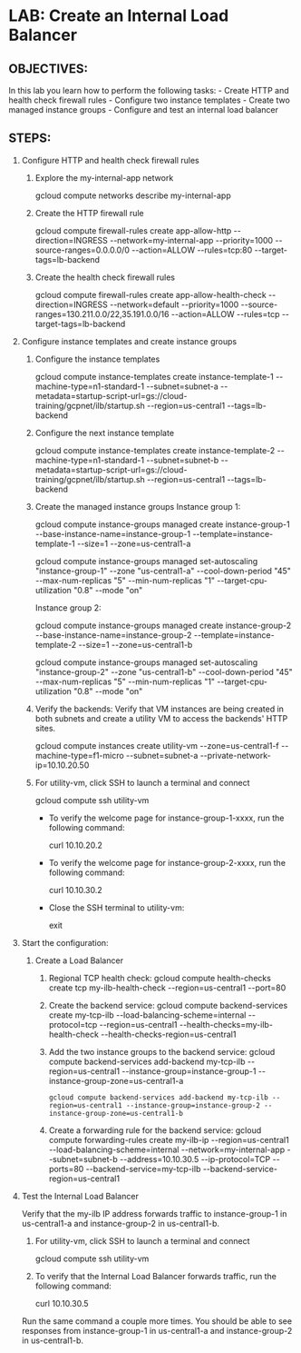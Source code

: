 # LAB: Create an Internal Load Balancer

## OBJECTIVES:

In this lab you learn how to perform the following tasks:
    - Create HTTP and health check firewall rules
    - Configure two instance templates
    - Create two managed instance groups
    - Configure and test an internal load balancer

## STEPS:

1. Configure HTTP and health check firewall rules
   
    1. Explore the my-internal-app network
    
        gcloud compute networks describe my-internal-app

    2. Create the HTTP firewall rule
   
        gcloud compute firewall-rules create app-allow-http --direction=INGRESS --network=my-internal-app --priority=1000 --source-ranges=0.0.0.0/0 --action=ALLOW --rules=tcp:80 --target-tags=lb-backend

    3. Create the health check firewall rules
        
        gcloud compute firewall-rules create app-allow-health-check --direction=INGRESS --network=default --priority=1000 --source-ranges=130.211.0.0/22,35.191.0.0/16 --action=ALLOW --rules=tcp --target-tags=lb-backend

2. Configure instance templates and create instance groups

    1. Configure the instance templates

        gcloud compute instance-templates create instance-template-1 --machine-type=n1-standard-1 --subnet=subnet-a --metadata=startup-script-url=gs://cloud-training/gcpnet/ilb/startup.sh --region=us-central1 --tags=lb-backend

    2. Configure the next instance template
   
        gcloud compute instance-templates create instance-template-2 --machine-type=n1-standard-1 --subnet=subnet-b --metadata=startup-script-url=gs://cloud-training/gcpnet/ilb/startup.sh --region=us-central1 --tags=lb-backend

    3. Create the managed instance groups
        Instance group 1:

        gcloud compute instance-groups managed create instance-group-1 --base-instance-name=instance-group-1 --template=instance-template-1 --size=1 --zone=us-central1-a

        gcloud compute instance-groups managed set-autoscaling "instance-group-1" --zone "us-central1-a" --cool-down-period "45" --max-num-replicas "5" --min-num-replicas "1" --target-cpu-utilization "0.8" --mode "on"

        Instance group 2:
        
        gcloud compute instance-groups managed create instance-group-2 --base-instance-name=instance-group-2 --template=instance-template-2 --size=1 --zone=us-central1-b

        gcloud compute instance-groups managed set-autoscaling "instance-group-2" --zone "us-central1-b" --cool-down-period "45" --max-num-replicas "5" --min-num-replicas "1" --target-cpu-utilization "0.8" --mode "on"


    4. Verify the backends:
        Verify that VM instances are being created in both subnets and create a utility VM to access the backends' HTTP sites.

        gcloud compute instances create utility-vm --zone=us-central1-f --machine-type=f1-micro --subnet=subnet-a --private-network-ip=10.10.20.50

    5. For utility-vm, click SSH to launch a terminal and connect

        gcloud compute ssh utility-vm

        - To verify the welcome page for instance-group-1-xxxx, run the following command:

            curl 10.10.20.2

        - To verify the welcome page for instance-group-2-xxxx, run the following command:

            curl 10.10.30.2

        - Close the SSH terminal to utility-vm:

            exit


3. Start the configuration:

    1. Create a Load Balancer

        1.  Regional TCP health check:
                gcloud compute health-checks create tcp my-ilb-health-check --region=us-central1 --port=80

        2. Create the backend service:
                gcloud compute backend-services create my-tcp-ilb --load-balancing-scheme=internal --protocol=tcp --region=us-central1   --health-checks=my-ilb-health-check --health-checks-region=us-central1  

         3. Add the two instance groups to the backend service:
                gcloud compute backend-services add-backend my-tcp-ilb --region=us-central1 --instance-group=instance-group-1 --instance-group-zone=us-central1-a

                gcloud compute backend-services add-backend my-tcp-ilb --region=us-central1 --instance-group=instance-group-2 --instance-group-zone=us-central1-b

        4.  Create a forwarding rule for the backend service:
                gcloud compute forwarding-rules create my-ilb-ip --region=us-central1 --load-balancing-scheme=internal --network=my-internal-app --subnet=subnet-b --address=10.10.30.5 --ip-protocol=TCP --ports=80 --backend-service=my-tcp-ilb --backend-service-region=us-central1

4. Test the Internal Load Balancer

    Verify that the my-ilb IP address forwards traffic to instance-group-1 in us-central1-a and instance-group-2 in us-central1-b.

    1. For utility-vm, click SSH to launch a terminal and connect

        gcloud compute ssh utility-vm

    2. To verify that the Internal Load Balancer forwards traffic, run the following command:

        curl 10.10.30.5

    Run the same command a couple more times. You should be able to see responses from instance-group-1 in us-central1-a and instance-group-2 in us-central1-b.

